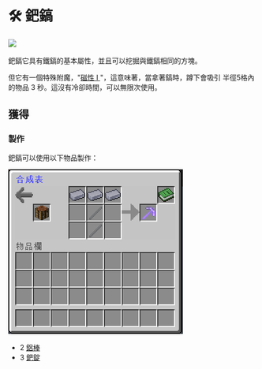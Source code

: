 # 🛠 鈀鎬



![](https://camo.githubusercontent.com/f46f84a8e513af58c496b88dca8252b1602d06c4378a0e9b472b21a65a019aaa/68747470733a2f2f692e696d6775722e636f6d2f6f63485a7146582e676966)

鈀鎬它具有鐵鎬的基本屬性，並且可以挖掘與鐵鎬相同的方塊。

但它有一個特殊附魔，"[磁性 I ](../enchant/magnetic.md)"，這意味著，當拿著鎬時，蹲下會吸引 半徑5格內的物品 3 秒。這沒有冷卻時間，可以無限次使用。

## 獲得

### 製作

鈀鎬可以使用以下物品製作：

![](<../.gitbook/assets/image (87).png>)

* 2 [鋁棒](Aluminium-Rod.md)
* 3 [鈀錠](palladium-ingot.md)
